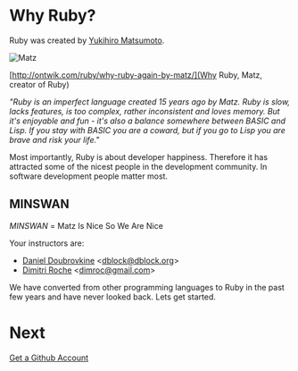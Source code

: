 Why Ruby?
=========

Ruby was created by [Yukihiro Matsumoto](http://en.wikipedia.org/wiki/Yukihiro_Matsumoto).

![Matz](https://github.com/generalassembly/ga-ruby-for-devs/raw/master/lectures/0-getting-started/matz.jpg "Yukihiro Matsumoto")

[http://ontwik.com/ruby/why-ruby-again-by-matz/](Why Ruby, Matz, creator of Ruby)

*"Ruby is an imperfect language created 15 years ago by Matz. Ruby is slow, lacks features, is too complex, rather inconsistent and loves memory. But it's enjoyable and fun - it's also a balance somewhere between BASIC and Lisp. If you stay with BASIC you are a coward, but if you go to Lisp you are brave and risk your life."*

Most importantly, Ruby is about developer happiness. Therefore it has attracted some of the nicest people in the development community. In software development people matter most.

MINSWAN
-------

*MINSWAN* = Matz Is Nice So We Are Nice

Your instructors are:

* [Daniel Doubrovkine](http://linkedin.com/in/dblock) <[dblock@dblock.org](mailto:dblock@dblock.org)>
* [Dimitri Roche](http://www.linkedin.com/in/dimroc) <[dimroc@gmail.com](mailto:dimroc@gmail.com)>

We have converted from other programming languages to Ruby in the past few years and have never looked back. Lets get started.

Next
====

[Get a Github Account](0.2-github-account.md)

